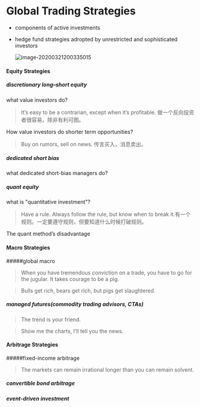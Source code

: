 # Global Trading Strategies

- components of active investments

- hedge fund strategies adropted by unrestricted and sophisticated investors

  ![image-20200321200335015](image-20200321200335015.png)

#### Equity Strategies

##### discretionary long–short equity

what value investors do?

> It’s easy to be a contrarian, except when it’s profitable. 做一个反向投资者很容易，除非有利可图。

How value investors do shorter term opportunities?

>Buy on rumors, sell on news. 传言买入，消息卖出。

##### dedicated short bias

what dedicated short-bias managers do?

##### quant equity

what is "quantitative investment"?

>Have a rule. Always follow the rule, but know when to break it.有一个规则。一定要遵守规则，但要知道什么时候打破规则。

The quant method’s disadvantage



#### Macro Strategies

#####global macro

> When you have tremendous conviction on a trade, you have to go for the jugular. It takes courage to be a pig.



> Bulls get rich, bears get rich, but pigs get slaughtered.

##### managed futures(commodity trading advisors, CTAs)

> The trend is your friend.

>Show me the charts, I’ll tell you the news.



#### Arbitrage Strategies

#####fixed-income arbitrage

>The markets can remain irrational longer than you can remain solvent.

#####  convertible bond arbitrage

##### event-driven investment